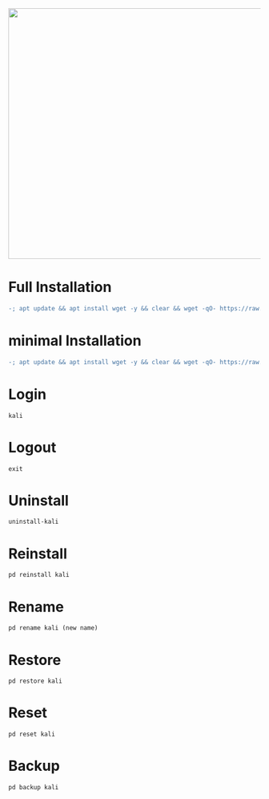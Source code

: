<img width="800" height="500" src="https://github.com/xiv3r/Termux-Pentesting-Distro/blob/main/KaliLinux/Proot/NH.png">

# Full Installation 
```diff
-; apt update && apt install wget -y && clear && wget -qO- https://raw.githubusercontent.com/xiv3r/Termux-Pentesting-Distro/refs/heads/main/KaliLinux/Proot/full | bash && kali
```
# minimal Installation 
```diff
-; apt update && apt install wget -y && clear && wget -qO- https://raw.githubusercontent.com/xiv3r/Termux-Pentesting-Distro/refs/heads/main/KaliLinux/Proot/kali-minimal | bash && kali
```
# Login
```
kali 
```
# Logout
```
exit
```
# Uninstall
```
uninstall-kali
```
# Reinstall
```
pd reinstall kali
```
# Rename
```
pd rename kali (new name)
```
# Restore
```
pd restore kali
```
# Reset 
```
pd reset kali 
```
# Backup 
```
pd backup kali
```
